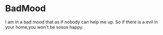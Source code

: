 # BadMood
I am in a bad mood that as if nobody can help me up.
So if there is a evil in your home,you won't be sosos happy.
